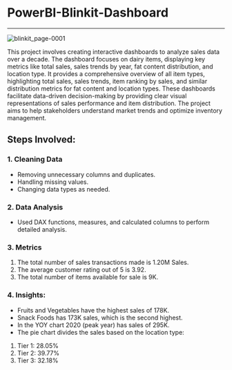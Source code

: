 # PowerBI-Blinkit-Dashboard
-------------------------------------------------------------
![blinkit_page-0001](https://github.com/user-attachments/assets/ae2276ae-599d-4f0b-aee4-8e30795956cb)



This project involves creating interactive dashboards to analyze sales data over a decade. The dashboard focuses on dairy items, displaying key metrics like total sales, sales trends by year, fat content distribution, and location type. It provides a comprehensive overview of all item types, highlighting total sales, sales trends, item ranking by sales, and similar distribution metrics for fat content and location types. These dashboards facilitate data-driven decision-making by providing clear visual representations of sales performance and item distribution. The project aims to help stakeholders understand market trends and optimize inventory management.



## Steps Involved:
### 1. Cleaning Data
- Removing unnecessary columns and duplicates.
- Handling missing values.
- Changing data types as needed.

### 2. Data Analysis
- Used DAX functions, measures, and calculated columns to perform detailed analysis.

### 3. Metrics
1. The total number of sales transactions made is 1.20M Sales.
2. The average customer rating out of 5 is 3.92.
3. The total number of items available for sale is 9K.

### 4. Insights:
- Fruits and Vegetables have the highest sales of 178K.
- Snack Foods has 173K sales, which is the second highest.
- In the YOY chart 2020 (peak year) has sales of 295K.
- The pie chart divides the sales based on the location type:


1. Tier 1: 28.05%
2. Tier 2: 39.77%
3. Tier 3: 32.18%
